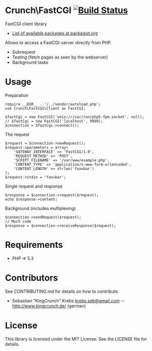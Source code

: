 Crunch\FastCGI [![Build Status](https://secure.travis-ci.org/KingCrunch/FastCGI.png)](http://travis-ci.org/KingCrunch/FastCGI)
===
FastCGI client library

* [List of available packages at packagist.org](http://packagist.org/packages/crunch/fastcgi)

Allows to access a FastCGI-server directly from PHP.

- Subrequest
- Testing (fetch pages as seen by the webserver)
- Background tasks

Usage
=====
Preparation

    require __DIR__ . '/../vendor/autoload.php';
    use Crunch\FastCGI\Client as FastCGI;

    $fastCgi = new FastCGI('unix:///var/run/php5-fpm.socket', null);
    // $fastCgi = new FastCGI('localhost', 9999);
    $connection = $fastCgi->connect();

The request

    $request = $connection->newRequest();
    $request->parameters = array(
        'GATEWAY_INTERFACE' => 'FastCGI/1.0',
        'REQUEST_METHOD' => 'POST',
        'SCRIPT_FILENAME' => '/var/www/example.php',
        'CONTENT_TYPE' => 'application/x-www-form-urlencoded',
        'CONTENT_LENGTH' => strlen('foo=bar')
    );
    $request->stdin = 'foo=bar';

Single request and response

    $response = $connection->request($request);
    echo $response->content;

Background (includes multiplexing)

    $connection->sendRequest($request);
    // Much code
    $response = $connection->receiveResponse($request);

Requirements
============
* PHP => 5.3

Contributors
============
See CONTRIBUTING.md for details on how to contribute.

* Sebastian "KingCrunch" Krebs <krebs.seb@gmail.com> -- http://www.kingcrunch.de/ (german)

License
=======
This library is licensed under the MIT License. See the LICENSE file for details.
